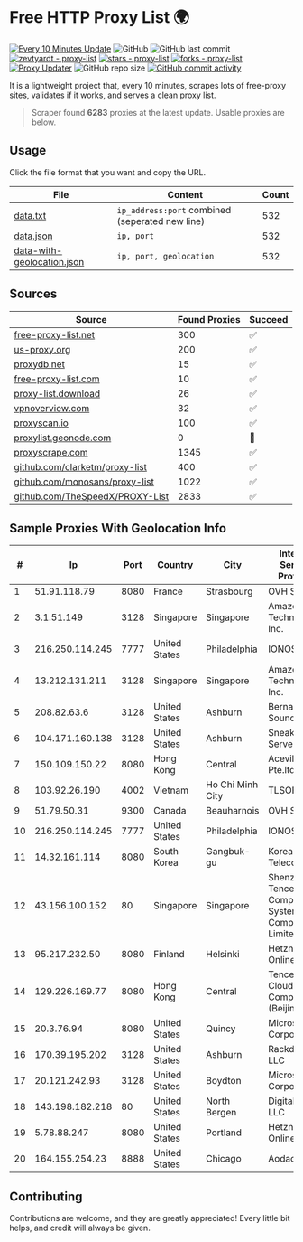
# Free HTTP Proxy List 🌍

[![Every 10 Minutes Update](https://github.com/mertguvencli/http-proxy-list/actions/workflows/main.yml/badge.svg?branch=main)](https://github.com/mertguvencli/http-proxy-list/actions/workflows/main.yml)
![GitHub](https://img.shields.io/github/license/mertguvencli/http-proxy-list)
![GitHub last commit](https://img.shields.io/github/last-commit/mertguvencli/http-proxy-list)
[![zevtyardt - proxy-list](https://img.shields.io/static/v1?label=zevtyardt&message=proxy-list&color=blue&logo=github)](https://github.com/zevtyardt/proxy-list "Go to GitHub repo")
[![stars - proxy-list](https://img.shields.io/github/stars/zevtyardt/proxy-list?style=social)](https://github.com/zevtyardt/proxy-list)
[![forks - proxy-list](https://img.shields.io/github/forks/zevtyardt/proxy-list?style=social)](https://github.com/zevtyardt/proxy-list)
[![Proxy Updater](https://github.com/zevtyardt/proxy-list/workflows/Proxy%20Updater/badge.svg)](https://github.com/zevtyardt/proxy-list/actions?query=workflow:"Proxy+Updater")
![GitHub repo size](https://img.shields.io/github/repo-size/zevtyardt/proxy-list)
[![GitHub commit activity](https://img.shields.io/github/commit-activity/m/zevtyardt/proxy-list?logo=commits)](https://github.com/zevtyardt/proxy-list/commits/main)

It is a lightweight project that, every 10 minutes, scrapes lots of free-proxy sites, validates if it works, and serves a clean proxy list.

> Scraper found **6283** proxies at the latest update. Usable proxies are below.

## Usage

Click the file format that you want and copy the URL.

|File|Content|Count|
|----|-------|-----|
|[data.txt](https://raw.githubusercontent.com/mertguvencli/http-proxy-list/main/proxy-list/data.txt)|`ip_address:port` combined (seperated new line)|532|
|[data.json](https://raw.githubusercontent.com/mertguvencli/http-proxy-list/main/proxy-list/data.json)|`ip, port`|532|
|[data-with-geolocation.json](https://raw.githubusercontent.com/mertguvencli/http-proxy-list/main/proxy-list/data-with-geolocation.json)|`ip, port, geolocation`|532|

## Sources

|Source|Found Proxies|Succeed|
|------|-------------|-------|
|[free-proxy-list.net](https://free-proxy-list.net)|300|✅|
|[us-proxy.org](https://www.us-proxy.org)|200|✅|
|[proxydb.net](http://proxydb.net)|15|✅|
|[free-proxy-list.com](https://free-proxy-list.com/?page=&port=&type%5B%5D=http&type%5B%5D=https&up_time=0&search=Search)|10|✅|
|[proxy-list.download](https://www.proxy-list.download/HTTP)|26|✅|
|[vpnoverview.com](https://vpnoverview.com/privacy/anonymous-browsing/free-proxy-servers)|32|✅|
|[proxyscan.io](https://www.proxyscan.io)|100|✅|
|[proxylist.geonode.com](https://proxylist.geonode.com/api/proxy-list?limit=300&page=1&sort_by=lastChecked&sort_type=desc&protocols=http,https)|0|🚫|
|[proxyscrape.com](https://api.proxyscrape.com/v2/?request=displayproxies&protocol=http&timeout=10000&country=all&ssl=all&anonymity=all)|1345|✅|
|[github.com/clarketm/proxy-list](https://raw.githubusercontent.com/clarketm/proxy-list/master/proxy-list-raw.txt)|400|✅|
|[github.com/monosans/proxy-list](https://raw.githubusercontent.com/monosans/proxy-list/main/proxies/http.txt)|1022|✅|
|[github.com/TheSpeedX/PROXY-List](https://raw.githubusercontent.com/TheSpeedX/PROXY-List/master/http.txt)|2833|✅|


## Sample Proxies With Geolocation Info

|#|Ip|Port|Country|City|Internet Service Provider|
|-|--|----|-------|----|-------------------------|
|1|51.91.118.79|8080|France|Strasbourg|OVH SAS|
|2|3.1.51.149|3128|Singapore|Singapore|Amazon Technologies Inc.|
|3|216.250.114.245|7777|United States|Philadelphia|IONOS SE|
|4|13.212.131.211|3128|Singapore|Singapore|Amazon Technologies Inc.|
|5|208.82.63.6|3128|United States|Ashburn|Bernardi Sounds|
|6|104.171.160.138|3128|United States|Ashburn|Sneaker Server|
|7|150.109.150.22|8080|Hong Kong|Central|Aceville Pte.ltd|
|8|103.92.26.190|4002|Vietnam|Ho Chi Minh City|TLSOFT|
|9|51.79.50.31|9300|Canada|Beauharnois|OVH SAS|
|10|216.250.114.245|7777|United States|Philadelphia|IONOS SE|
|11|14.32.161.114|8080|South Korea|Gangbuk-gu|Korea Telecom|
|12|43.156.100.152|80|Singapore|Singapore|Shenzhen Tencent Computer Systems Company Limited|
|13|95.217.232.50|8080|Finland|Helsinki|Hetzner Online GmbH|
|14|129.226.169.77|8080|Hong Kong|Central|Tencent Cloud Computing (Beijing) Co|
|15|20.3.76.94|8080|United States|Quincy|Microsoft Corporation|
|16|170.39.195.202|3128|United States|Ashburn|Rackdog, LLC|
|17|20.121.242.93|3128|United States|Boydton|Microsoft Corporation|
|18|143.198.182.218|80|United States|North Bergen|DigitalOcean, LLC|
|19|5.78.88.247|8080|United States|Portland|Hetzner Online GmbH|
|20|164.155.254.23|8888|United States|Chicago|Aodao Inc|



## Contributing

Contributions are welcome, and they are greatly appreciated! Every
little bit helps, and credit will always be given.

